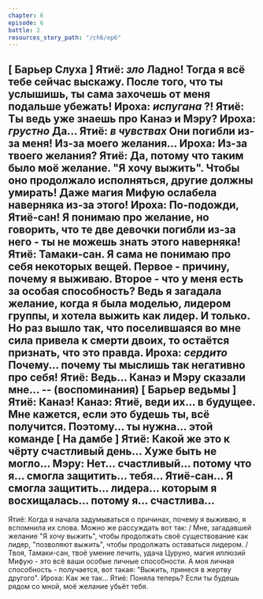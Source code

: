 ```yaml
---
chapter: 6
episode: 6
battle: 2
resources_story_path: "/ch6/ep6"
---
```

[ Барьер Слуха ]
Ятиё: *зло* Ладно! Тогда я всё тебе сейчас выскажу. После того, что ты услышишь, ты сама захочешь от меня подальше убежать!
Ироха: *испугана* ?!
Ятиё: Ты ведь уже знаешь про Канаэ и Мэру?
Ироха: *грустно* Да...
Ятиё: *в чувствах* Они погибли из-за меня! Из-за моего желания...
Ироха: Из-за твоего желания?
Ятиё: Да, потому что таким было моё желание. "Я хочу выжить". Чтобы оно продолжало исполняться, другие должны умирать! Даже магия Мифую ослабела наверняка из-за этого!
Ироха: По-подожди, Ятиё-сан! Я понимаю про желание, но говорить, что те две девочки погибли из-за него - ты не можешь знать этого наверняка!
Ятиё: Тамаки-сан. Я сама не понимаю про себя некоторых вещей. Первое - причину, почему я выживаю. Второе - что у меня есть за особая способность? Ведь я загадала желание, когда я была моделью, лидером группы, и хотела выжить как лидер. И только. Но раз вышло так, что поселившаяся во мне сила привела к смерти двоих, то остаётся признать, что это правда.
Ироха: *сердито* Почему... почему ты мыслишь так негативно про себя!
Ятиё: Ведь... Канаэ и Мэру сказали мне...
-- (воспоминания)
[ Барьер ведьмы ]
Ятиё: Канаэ!
Канаэ: Ятиё, веди их... в будущее. Мне кажется, если это будешь ты, всё получится. Поэтому... ты нужна... этой команде
[ На дамбе ]
Ятиё: Какой же это к чёрту счастливый день... Хуже быть не могло...
Мэру: Нет... счастливый... потому что я... смогла защитить... тебя... Ятиё-сан... Я смогла защитить... лидера... которым я восхищалась... потому я... счастлива...
--
Ятиё: Когда я начала задумываться о причинах, почему я выживаю, я вспомнила их слова. Можно же рассуждать вот так: /
Мне, загадавшей желание "Я хочу выжить", чтобы продолжать своё существование как лидер, "позволяют выжить", чтобы продолжать оставаться лидером. /
Твоя, Тамаки-сан, твоё умение лечить, удача Цуруно, магия иллюзий Мифую - это всё ваши особые личные способности. А моя личная способность - получается, вот такая: "Выжить, принеся в жертву другого".
Ироха: Как же так...
Ятиё: Поняла теперь? Если ты будешь рядом со мной, моё желание убьёт тебя.
